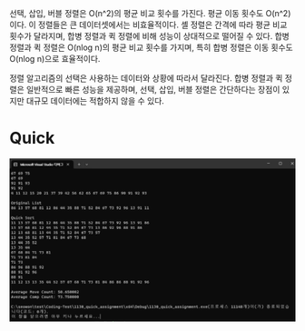 선택, 삽입, 버블 정렬은 O(n^2)의 평균 비교 횟수를 가진다. 평균 이동 횟수도 O(n^2)이다. 이 정렬들은 큰 데이터셋에서는 비효율적이다. 
셸 정렬은 간격에 따라 평균 비교 횟수가 달라지며, 합병 정렬과 퀵 정렬에 비해 성능이 상대적으로 떨어질 수 있다. 
합병 정렬과 퀵 정렬은 O(nlog n)의 평균 비교 횟수를 가지며, 특히 합병 정렬은 이동 횟수도 O(nlog n)으로 효율적이다.

정렬 알고리즘의 선택은 사용하는 데이터와 상황에 따라서 달라진다. 
합병 정렬과 퀵 정렬은 일반적으로 빠른 성능을 제공하며, 선택, 삽입, 버블 정렬은 간단하다는 장점이 있지만 대규모 데이터에는 적합하지 않을 수 있다.
# Quick
![](./1130_quick_assignment.png)
